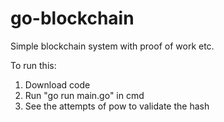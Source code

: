 # go-blockchain

Simple blockchain system with proof of work etc.

To run this:
1. Download code
2. Run "go run main.go" in cmd
3. See the attempts of pow to validate the hash